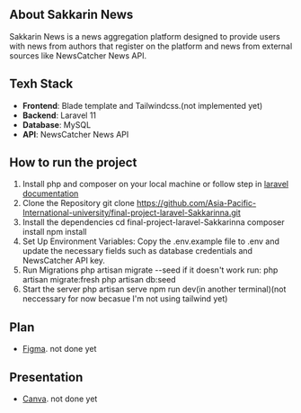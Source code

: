 <!-- <p align="center"><a href="https://laravel.com" target="_blank"><img src="https://raw.githubusercontent.com/laravel/art/master/logo-lockup/5%20SVG/2%20CMYK/1%20Full%20Color/laravel-logolockup-cmyk-red.svg" width="400" alt="Laravel Logo"></a></p> -->

## About Sakkarin News

Sakkarin News is a news aggregation platform designed to provide users with news from authors that register on the platform and news from external sources like NewsCatcher News API.

## Texh Stack

- **Frontend**: Blade template and Tailwindcss.(not implemented yet)
- **Backend**: Laravel 11
- **Database**: MySQL
- **API**: NewsCatcher News API

## How to run the project

<!-- will be done after coding is done -->
1. Install php and composer on your local machine or follow step in [laravel documentation](https://laravel.com/docs/11.x/installation)
2. Clone the Repository
git clone https://github.com/Asia-Pacific-International-university/final-project-laravel-Sakkarinna.git
3. Install the dependencies
cd final-project-laravel-Sakkarinna
composer install
npm install
4. Set Up Environment Variables:
Copy the .env.example file to .env and update the necessary fields such as database credentials and NewsCatcher API key.
5. Run Migrations
php artisan migrate --seed
if it doesn't work
run:
php artisan migrate:fresh
php artisan db:seed
6. Start the server
php artisan serve
npm run dev(in another terminal)(not neccessary for now becasue I'm not using tailwind yet)

## Plan

 - [Figma](https://www.figma.com/design/f8toJfdBVJL2EC2R4Z5sgR/Sakkarin-News?node-id=0-1&t=AZ8jqd3WcBuDy73q-1).  not done yet


## Presentation

 - [Canva](https://https://www.canva.com/design/DAGWIoyTikI/SrR22nnhVvYg9eSNbcozfA/edit?utm_content=DAGWIoyTikI&utm_campaign=designshare&utm_medium=link2&utm_source=sharebutton). not done yet


